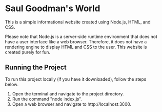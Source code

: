 # Saul Goodman's World
This is a simple informational website created using Node.js, HTML, and CSS.

 Please note that Node.js is a server-side runtime environment that does not have a user interface like a web browser. Therefore, it does not have a rendering engine to display HTML and CSS to the user. This website is created purely for fun.

## Running the Project
To run this project locally (if you have it downloaded), follow the steps below:

1. Open the terminal and navigate to the project directory.
2. Run the command "node index.js".
3. Open a web browser and navigate to http://localhost:3000.
